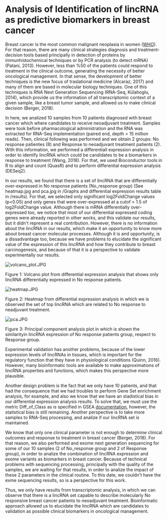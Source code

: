 # Analysis of Identification of lincRNA as predictive biomarkers in breast cancer

Breast cancer is the most common malignant neoplasia in women ([WHO](https://www.who.int/cancer/prevention/diagnosis-screening/breast-cancer/en/)). For that reason, there are many clinical strategies diagnosis and treatment-decision tools based principally in detection of proteins by immunhistochemical techniques or by PCR analysis (to detect mRNA) (Patani, 2013).
However, less than %50 of the patients could respond to treatment in the clinical outcome, generating the necessity of better oncological management. In that sense, the development of better techniques is the new focus of traslational medicine (Alcaraz, 2017) and many of them are based in molecular biology techniques. One of this techniques is RNA Next Generation Sequencing
(RNA-Seq, Külahoglu, 2014), which provide us the information of all transcriptomic context of a given sample, like a breast tumor sample, and allowed us to make clinical decision (Berger, 2018).

In here, we analized 10 samples from 10 patients diagnosed with breast cancer which where candidates to receive neoadjuvant treatment. Samples were took before pharmacological administration and the RNA was extracted for RNA-Seq implementation (paired end, depth > 15 million reads). Then, clinical following was performed and we obtain 2 groups: No response patientes (8) and Response to neoadjuvant treatment patients (2).
With this information, we performed a differentiall expression analysis in order to identify lincRNA which could be candidates to be a biomarkers in response to treatment (Wang, 2018). For that, we used Bioconductor tools in R to align and count (QuasR) and to perform differential expression analysis (DESeq2).

In our results, we found that there is a set of lincRNA that are differentially over-expressed in No response patients (No_response group) (See heatmap.jpg and pca.jpg in /Graphs and differential expression results table in /results). For that, we selected only significant log2FoldChange values (p<0.05) and only genes that were over-expressed at a cutof > 1.5 of log2FoldChange value. Although there is mRNA differentially over-expressed
too, we notice that most of our differential expressed coding genes were already reported in other works, and this validate our results, but it didn't represent a real contribution. However, there is no information about the lincRNA in our results, which make it an opportunity to know more about breast cancer molecular processes. Although it is and opportunity, is a dissadvantage too, because 
we have problems to elucidate the significant value of the expression of this lincRNA and how they contribute to breast carcinogenesis, and because of that it is a perspective to validate experimentally our results.

![volcano_plot.JPG](https://github.com/LauraMCE/lncRNA_BC/blob/master/Transcriptome/Graphs/volcano_plot.JPG)

Figure 1: Volcano plot from differential expression analysis that shows only lincRNA differentially expressed in No response patients.

![heatmap.JPG](https://github.com/LauraMCE/lncRNA_BC/blob/master/Transcriptome/Graphs/heatmap.JPG)

Figure 2: Heatmap from differential expression analysis in which we is observed the set of top lincRNA which are related to No response to neadjuvant treatment.

![pca.JPG](https://github.com/LauraMCE/lncRNA_BC/blob/master/Transcriptome/Graphs/pca.JPG)

Figure 3: Principal component analysis plot in which is shown the similarityin lincRNA expression of No response patients group, respect to Response group.

Experimental validation has another problems, because of the lower expression levels of lincRNAs in tissues, which is important for the regulatory function that they have in physiological conditions (Quinn, 2016). However, many bioinformatic tools are available to make approximations of lincRNA properties and functions, which makes this perspective more plausible.

Another design problem is the fact that we only have 10 patients, and that had the consequence that we had troubles to perform Gene Set enrichment analysis, for example, and also we know that we have an stadistical bias in our differential expression analysis results. To solve that, we must use the metric Diff_of_Class as is specified in GSEA [documentation](http://software.broadinstitute.org/gsea/doc/GSEAUserGuideFrame.html?Consistent_Features), however, the statistical bias is still remaining. Another perspective is to take more samples to RNA-Seq processing, and analize if our lincRNA set is maintained.

We know that only one clinical parameter is not enough to determine clinical outcomes and response to treatment in breast cancer (Berger, 2018). For that reason, we also performed and exome next generation sequencing for some of our 10 samples (2 of No_response group and 2 of Response group), in order to analize the combination of lincRNA expression and exome variants as biomarkers
in breast cancer. Because of technical problems with sequencing processing, principally with the quality of the samples, we are waiting for that results, in order to analize the impact of these 2 parameters in the clinical routine. To this date, we couldn't have the exme sequencing results, so is a perspective for this work.

Thus, we only have results from transcriptomic analysis, in which we can observe that there is a lincRNA set capable to describe molecularly No responsive breast cancer patients to neoadjuvant treatment. Bioinformatic approach allowed us to elucidate the lincRNA which are candidates to validation as possible clinical biomarkers in oncological management.
